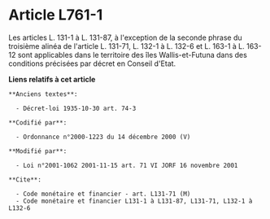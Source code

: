 # Article L761-1

Les articles L. 131-1 à L. 131-87, à l'exception de la seconde phrase du troisième alinéa de l'article L. 131-71, L. 132-1 à
L. 132-6 et L. 163-1 à L. 163-12 sont applicables dans le territoire des îles Wallis-et-Futuna dans des conditions précisées
par décret en Conseil d'Etat.

**Liens relatifs à cet article**

	**Anciens textes**:

	  - Décret-loi 1935-10-30 art. 74-3

	**Codifié par**:

	  - Ordonnance n°2000-1223 du 14 décembre 2000 (V)

	**Modifié par**:

	  - Loi n°2001-1062 2001-11-15 art. 71 VI JORF 16 novembre 2001

	**Cite**:

	  - Code monétaire et financier - art. L131-71 (M)
	  - Code monétaire et financier L131-1 à L131-87, L131-71, L132-1 à L132-6
